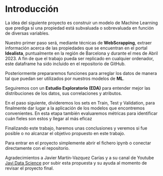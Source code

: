 # Introducción

La idea del siguiente proyecto es construir un modelo de Machine Learning que prediga si una propiedad está subvaluada o sobrevaluada en función de diversas variables.

Nuestro primer paso será, mediante técnicas de **WebScrapping**, extraer información acerca de las propiedades que se encuentran en el portal **Idealista**, puntualmente en la región de Barcelona y durante el mes de Abril 2023. A fin de que el trabajo pueda ser replicado en cualquier ordenador, este dataframe ha sido incluido en el repositorio de GitHub.

Posteriormente prepararemos funciones para arreglar los datos de manera tal que puedan ser utilizados por nuestros modelos de **ML**.

Seguiremos con un **Estudio Exploratorio (EDA)** para entender mejor las distribuciones de los datos, sus correlaciones y atributos.

En el paso siguiente, divideremos los sets en Train, Test y Validation, para finalmente dar lugar a la aplicación de los modelos que encontremos convenientes. En esta etapa también evaluaremos métricas para identificar cuán fieles son estos y llegar al más eficaz

Finalizando este trabajo, haremos unas conclusiones y veremos si fue posible o no alcanzar el objetivo propuesto en este trabajo.

Para entrar en el proyecto simplemente abrir el fichero ipynb o conectar directamente con el repositorio.

Agradecimientos a Javier Martín-Vazquez Carías y a su canal de Youtube [Javi Data Science](https://www.youtube.com/@javidatascience) por subir esta propuesta y su ayuda al momento de revisar el proyecto final.
